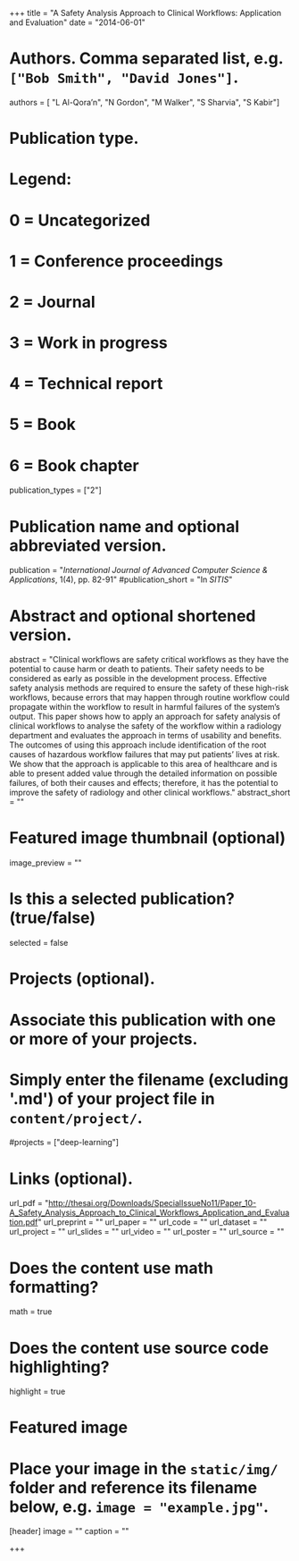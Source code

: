+++
title = "A Safety Analysis Approach to Clinical Workflows: Application and Evaluation"
date = "2014-06-01"

# Authors. Comma separated list, e.g. `["Bob Smith", "David Jones"]`.
authors = [ "L Al-Qora’n", "N Gordon", "M Walker", "S Sharvia", "S Kabir"]

# Publication type.
# Legend:
# 0 = Uncategorized
# 1 = Conference proceedings
# 2 = Journal
# 3 = Work in progress
# 4 = Technical report
# 5 = Book
# 6 = Book chapter
publication_types = ["2"]

# Publication name and optional abbreviated version.
publication = "*International Journal of Advanced Computer Science & Applications*, 1(4), pp. 82-91"
#publication_short = "In *SITIS*"

# Abstract and optional shortened version.
abstract = "Clinical workflows are safety critical workflows as they have the potential to cause harm or death to patients. Their safety needs to be considered as early as possible in the development process. Effective safety analysis methods are required to ensure the safety of these high-risk workflows, because errors that may happen through routine workflow could propagate within the workflow to result in harmful failures of the system’s output. This paper shows how to apply an approach for safety analysis of clinical workflows to analyse the safety of the workflow within a radiology department and evaluates the approach in terms of usability and benefits. The outcomes of using this approach include identification of the root causes of hazardous workflow failures that may put patients’ lives at risk. We show that the approach is applicable to this area of healthcare and is able to present added value through the detailed information on possible failures, of both their causes and effects; therefore, it has the potential to improve the safety of radiology and other clinical workflows."
abstract_short = ""

# Featured image thumbnail (optional)
image_preview = ""

# Is this a selected publication? (true/false)
selected = false

# Projects (optional).
#   Associate this publication with one or more of your projects.
#   Simply enter the filename (excluding '.md') of your project file in `content/project/`.
#projects = ["deep-learning"]

# Links (optional).
url_pdf = "http://thesai.org/Downloads/SpecialIssueNo11/Paper_10-A_Safety_Analysis_Approach_to_Clinical_Workflows_Application_and_Evaluation.pdf"
url_preprint = ""
url_paper = ""
url_code = ""
url_dataset = ""
url_project = ""
url_slides = ""
url_video = ""
url_poster = ""
url_source = ""

# Does the content use math formatting?
math = true

# Does the content use source code highlighting?
highlight = true

# Featured image
# Place your image in the `static/img/` folder and reference its filename below, e.g. `image = "example.jpg"`.
[header]
image = ""
caption = ""


+++
